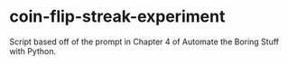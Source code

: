 # coin-flip-streak-experiment
Script based off of the prompt in Chapter 4 of Automate the Boring Stuff with Python.
